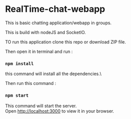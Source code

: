 # RealTime-chat-webapp


This is basic chatting application/webapp in groups.

This is build with nodeJS and SocketIO.



TO run this application clone this repo or download ZIP file.

Then open it in terminal and run :

### `npm install`

this command will install all the dependencies.\

Then run this command :

### `npm start`

This command will start the server.\
Open [http://localhost:3000](http://localhost:3000) to view it in your browser.
